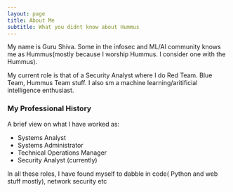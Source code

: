 ```yaml
---
layout: page
title: About Me
subtitle: What you didnt know about Hummus
---
```


My name is Guru Shiva. Some in the infosec and ML/AI community knows me as Hummus(mostly because I worship Hummus. I consider one with the Hummus).

My current role is that of a Security Analyst where I do Red Team. Blue Team, Hummus Team stuff. I also sm a machine learning/aritificial intelligence enthusiast.


### My Professional History

A brief view on what I have worked as:

- Systems Analyst
- Systems Administrator
- Technical Operations Manager
- Security Analyst (currently)

In all these roles, I have found myself to dabble in code( Python and web stuff mostly), network security etc